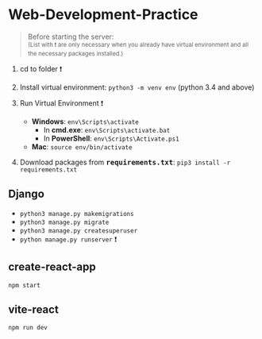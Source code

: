 # Web-Development-Practice

> Before starting the server: <br>
<sub>(List with :exclamation: are only necessary when you already have virtual environment and all the necessary packages installed.)</sub>

1. cd to folder :exclamation:

2. Install virtual environment: ```python3 -m venv env``` (python 3.4 and above)

3. Run Virtual Environment :exclamation:
    - **Windows**: ```env\Scripts\activate```
        - In **cmd.exe**: ```env\Scripts\activate.bat```
        - In **PowerShell**: ```env\Scripts\Activate.ps1```
    - **Mac**: ```source env/bin/activate```

4. Download packages from <samp>**requirements.txt**</samp>: ```pip3 install -r requirements.txt```
   

## Django
- ```python3 manage.py makemigrations```
- ```python3 manage.py migrate```
- ```python3 manage.py createsuperuser```
- ```python manage.py runserver``` :exclamation:

## create-react-app
```npm start```

## vite-react
```npm run dev```
